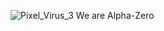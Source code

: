 ![Pixel_Virus_3](https://github.com/AlphaZero-APT53/PixelPirate/assets/150009919/920d15b3-344a-4fc0-98e7-93f4104dcfe3)
We are Alpha-Zero
